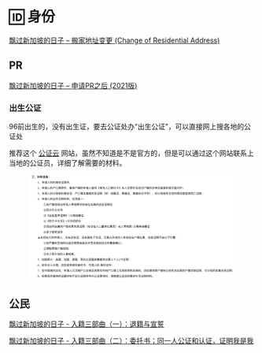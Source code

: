 # 🆔 身份

[飘过新加坡的日子 – 搬家地址变更 (Change of Residential Address)](https://www.kuact.com/post/2017-01-03-%E9%A3%98%E8%BF%87%E6%96%B0%E5%8A%A0%E5%9D%A1%E7%9A%84%E6%97%A5%E5%AD%90-%E6%90%AC%E5%AE%B6%E5%9C%B0%E5%9D%80%E5%8F%98%E6%9B%B4-change-of-residential-address/)

## PR

[飘过新加坡的日子 – 申请PR之后 (2021版)](https://www.kuact.com/post/2021-11-12---%E9%A3%98%E8%BF%87%E6%96%B0%E5%8A%A0%E5%9D%A1%E7%9A%84%E6%97%A5%E5%AD%90-%E7%94%B3%E8%AF%B7pr%E4%B9%8B%E5%90%8E/)

### 出生公证

96前出生的，没有出生证，要去公证处办“出生公证”，可以直接网上搜各地的公证处

推荐这个 [公证云](https://www.egongzheng.com/) 网站，虽然不知道是不是官方的，但是可以通过这个网站联系上当地的公证员，详细了解需要的材料。

<figure><img src=".gitbook/assets/image.png" alt=""><figcaption></figcaption></figure>

## 公民

[飘过新加坡的日子 - 入籍三部曲（一）：退籍与宣誓](https://www.kuact.com/post/2020-08-17---%E9%A3%98%E8%BF%87%E6%96%B0%E5%8A%A0%E5%9D%A1%E7%9A%84%E6%97%A5%E5%AD%90---%E5%85%A5%E7%B1%8D%E4%B8%89%E9%83%A8%E6%9B%B2%E4%B8%80%E9%80%80%E7%B1%8D%E4%B8%8E%E5%AE%A3%E8%AA%93-/)

[飘过新加坡的日子 - 入籍三部曲（二）：委托书；同一人公证和认证，证明我是我](https://www.kuact.com/post/2020-08-18---%E9%A3%98%E8%BF%87%E6%96%B0%E5%8A%A0%E5%9D%A1%E7%9A%84%E6%97%A5%E5%AD%90---%E5%85%A5%E7%B1%8D%E4%B8%89%E9%83%A8%E6%9B%B2%E4%BA%8C%E5%A7%94%E6%89%98%E4%B9%A6%E5%90%8C%E4%B8%80%E4%BA%BA%E5%85%AC%E8%AF%81%E5%92%8C%E8%AE%A4%E8%AF%81%E8%AF%81%E6%98%8E%E6%88%91%E6%98%AF%E6%88%91/)


